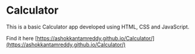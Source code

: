 # Calculator

This is a basic Calculator app developed using HTML, CSS and JavaScript.

Find it here [https://ashokkantamreddy.github.io/Calculator/](https://ashokkantamreddy.github.io/Calculator/)
